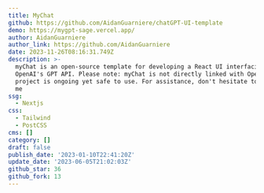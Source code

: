 ```yaml
---
title: MyChat
github: https://github.com/AidanGuarniere/chatGPT-UI-template
demo: https://mygpt-sage.vercel.app/
author: AidanGuarniere
author_link: https://github.com/AidanGuarniere
date: 2023-11-26T08:16:31.749Z
description: >-
  myChat is an open-source template for developing a React UI interfacing with
  OpenAI's GPT API. Please note: myChat is not directly linked with OpenAI. The
  project is ongoing yet safe to use. For assistance, don't hesitate to contact
  me
ssg:
  - Nextjs
css:
  - Tailwind
  - PostCSS
cms: []
category: []
draft: false
publish_date: '2023-01-10T22:41:20Z'
update_date: '2023-06-05T21:02:03Z'
github_star: 36
github_fork: 13
---
```

